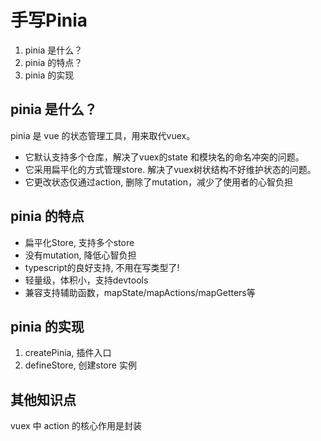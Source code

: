 # 手写Pinia
1. pinia 是什么？
2. pinia 的特点？
3. pinia 的实现


## pinia 是什么？
pinia 是 vue 的状态管理工具，用来取代vuex。 
  - 它默认支持多个仓库，解决了vuex的state 和模块名的命名冲突的问题。
  - 它采用扁平化的方式管理store. 解决了vuex树状结构不好维护状态的问题。
  - 它更改状态仅通过action, 删除了mutation，减少了使用者的心智负担
  


## pinia 的特点
- 扁平化Store, 支持多个store
- 没有mutation, 降低心智负担
- typescript的良好支持, 不用在写类型了!
- 轻量级，体积小，支持devtools
- 兼容支持辅助函数，mapState/mapActions/mapGetters等
  

## pinia 的实现
1. createPinia, 插件入口
2. defineStore, 创建store 实例

## 其他知识点
vuex 中 action 的核心作用是封装